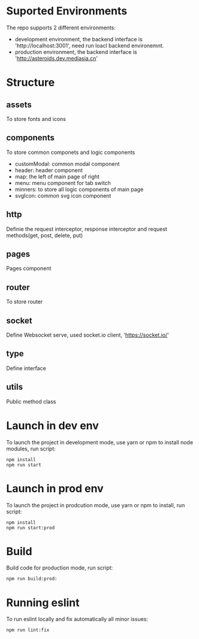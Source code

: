 
# Suported Environments
The repo supports 2 different environments:
- development environment, the backend interface is 'http://localhost:3001', need run loacl backend environemnt.
- production environment, the backend interface is 'http://asteroids.dev.mediasia.cn'

# Structure
## assets
To store fonts and icons

## components
To store common componets and logic components
- customModal: common modal component
- header: header component
- map: the left of main page of right
- menu: menu component for tab switch
- minners: to store all logic components of main page
- svgIcon: common svg icon component

## http
Definie the request interceptor, response interceptor and request methods(get, post, delete, put)

## pages
Pages component

## router
To store router

## socket
Define Websocket serve, used socket.io client, 'https://socket.io/'

## type
Define interface

## utils
Public method class

# Launch in dev env
To launch the project in development mode, use yarn or npm to install node modules, run script:
```
npm install
npm run start
```

# Launch in prod env
To launch the project in prodcution mode, use yarn or npm to install, run script:
```
npm install
npm run start:prod
```

# Build 
Build code for production mode, run script:
```
npm run build:prod: 
```

# Running eslint
To run eslint locally and fix automatically all minor issues:
```
npm run lint:fix
```
